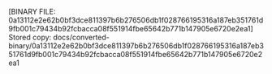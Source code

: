 [BINARY FILE: 0a13112e2e62b0bf3dce811397b6b276506db1f028766195316a187eb351761d9fb001c79434b92fcbacca08f551914fbe65642b771b147905e6720e2ea1]
Stored copy: docs/converted-binary/0a13112e2e62b0bf3dce811397b6b276506db1f028766195316a187eb351761d9fb001c79434b92fcbacca08f551914fbe65642b771b147905e6720e2ea1
